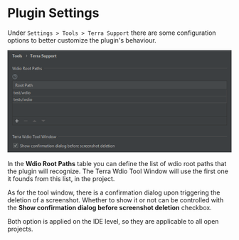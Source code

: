 # Plugin Settings

Under `Settings > Tools > Terra Support` there are some configuration options to better customize the plugin's behaviour.

![settings](../assets/terra_settings_panel.PNG)

In the **Wdio Root Paths** table you can define the list of wdio root paths that the plugin will recognize. The Terra Wdio Tool Window
will use the first one it founds from this list, in the project.

As for the tool window, there is a confirmation dialog upon triggering the deletion of a screenshot. Whether to show it or not
can be controlled with the **Show confirmation dialog before screenshot deletion** checkbox.

Both option is applied on the IDE level, so they are applicable to all open projects.
